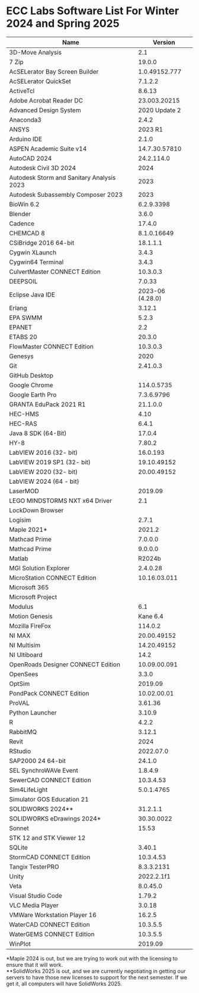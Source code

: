 # ECC Labs Software List For Winter 2024 and Spring 2025

|     Name     |    Version    |
|--------------|---------------|
| 3D-Move Analysis | 2.1 |
| 7 Zip | 19.0.0 |
| AcSELerator Bay Screen Builder | 1.0.49152.777 |
| AcSELerator QuickSet | 7.1.2.2
| ActiveTcl| 8.6.13 | | 
| Adobe Acrobat Reader DC | 23.003.20215 | | 
| Advanced Design System | 2020 Update 2 | !Newest Version is 2023! | 
| Anaconda3 | 2.4.2 | | 
| ANSYS | 2023 R1 | ME751 | 
| Arduino IDE | 2.1.0 | | 
| ASPEN Academic Suite v14 | 14.7.30.57810 |
| AutoCAD 2024 | 24.2.114.0 |
| Autodesk Civil 3D 2024 | 2024 |
| Autodesk Storm and Sanitary Analysis 2023 | 2023 |
| Autodesk Subassembly Composer 2023 | 2023 |
| BioWin 6.2 | 6.2.9.3398 | HASP | 
| Blender | 3.6.0 | | 
| Cadence | 17.4.0 |
| CHEMCAD 8  | 8.1.0.16649 |
| CSiBridge 2016 64-bit | 18.1.1.1 |
| Cygwin XLaunch | 3.4.3 | | 
| Cygwin64 Terminal | 3.4.3 | | 
| CulvertMaster CONNECT Edition | 10.3.0.3 |
| DEEPSOIL  | 7.0.33 |
| Eclipse Java IDE | 2023-06 (4.28.0) | | 
| Erlang | 3.12.1 |
| EPA SWMM | 5.2.3 |
| EPANET | 2.2 |
| ETABS 20 | 20.3.0 |
| FlowMaster CONNECT Edition | 10.3.0.3 |
| Genesys | 2020 |
| Git | 2.41.0.3 |
| GitHub Desktop | 
| Google Chrome | 114.0.5735 |
| Google Earth Pro | 7.3.6.9796 |
| GRANTA EduPack 2021 R1 | 21.1.0.0 |
| HEC-HMS | 4.10 | | 
| HEC-RAS | 6.4.1 | | 
| Java 8 SDK (64-Bit) | 17.0.4 |
| HY-8 | 7.80.2 | | 
| LabVIEW 2016 (32- bit) | 16.0.193 |
| LabVIEW 2019 SP1 (32- bit) | 19.10.49152 |
| LabVIEW 2020 (32- bit) | 20.00.49152 |
| LabVIEW 2024 (64 - bit) |
| LaserMOD | 2019.09 |
| LEGO MINDSTORMS NXT x64 Driver | 2.1
| LockDown Browser | 
| Logisim | 2.7.1 | | 
| Maple 2021* | 2021.2 | | 
| Mathcad Prime | 7.0.0.0 |
| Mathcad Prime | 9.0.0.0 |
| Matlab | R2024b |
| MGI Solution Explorer | 2.4.0.28 |
| MicroStation CONNECT Edition | 10.16.03.011 |
| Microsoft 365 |
| Microsoft Project |
| Modulus | 6.1 |
| Motion Genesis | Kane 6.4 |
| Mozilla FireFox | 114.0.2 |  
| NI MAX | 20.00.49152 |
| NI Multisim | 14.20.49152 |
| NI Ultiboard | 14.2 |
| OpenRoads Designer CONNECT Edition | 10.09.00.091 |
| OpenSees | 3.3.0 | | 
| OptSim | 2019.09 |
| PondPack CONNECT Edition | 10.02.00.01 |
| ProVAL | 3.61.36 | CEE738
| Python Launcher | 3.10.9 | | 
| R |  4.2.2 | | 
| RabbitMQ | 3.12.1
| Revit | 2024 |
| RStudio | 2022.07.0 |
| SAP2000 24 64-bit | 24.1.0 |
| SEL SynchroWAVe Event | 1.8.4.9 |
| SewerCAD CONNECT Edition | 10.3.4.53 |
| Sim4LifeLight | 5.0.1.4765 |
| Simulator GOS Education 21 | 
| SOLIDWORKS 2024** | 31.2.1.1 | ME350, ME351
| SOLIDWORKS eDrawings 2024* | 30.30.0022 |
| Sonnet | 15.53 |
| STK 12 and STK Viewer 12 |
| SQLite | 3.40.1 | | 
| StormCAD CONNECT Edition | 10.3.4.53 |
| Tangix TesterPRO | 8.3.3.2131 | 
| Unity | 2022.2.1f1 | | 
| Veta | 8.0.45.0 | CEE738 | 
| Visual Studio Code | 1.79.2 | | 
| VLC Media Player | 3.0.18 | | 
| VMWare Workstation Player 16 | 16.2.5 | | 
| WaterCAD CONNECT Edition | 10.3.5.5 |
| WaterGEMS CONNECT Edition | 10.3.5.5 |
| WinPlot | 2019.09 |

*Maple 2024 is out, but we are trying to work out with the licensing to ensure that it will work.  
**SolidWorks 2025 is out, and we are currently negotiating in getting our servers to have those new licenses to support for the next semester. If we get it, all computers will have SolidWorks 2025.
